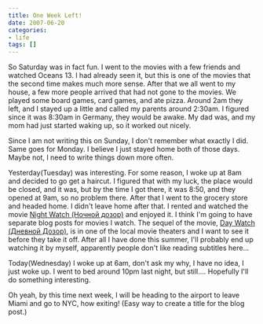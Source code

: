 ```yaml
---
title: One Week Left!
date: 2007-06-20
categories:
- life
tags: []
---
```

So Saturday was in fact fun. I went to the movies with a few friends and watched Oceans 13. I had already seen it, but this is one of the movies that the second time makes much more sense. After that we all went to my house, a few more people arrived that had not gone to the movies. We played some board games, card games, and ate pizza. Around 2am they left, and I stayed up a little and called my parents around 2:30am. I figured since it was 8:30am in Germany, they would be awake. My dad was, and my mom had just started waking up, so it worked out nicely.

Since I am not writing this on Sunday, I don't remember what exactly I did. Same goes for Monday. I believe I just stayed home both of those days. Maybe not, I need to write things down more often.

Yesterday(Tuesday) was interesting. For some reason, I woke up at 8am and decided to go get a haircut. I figured that with my luck, the place would be closed, and it was, but by the time I got there, it was 8:50, and they opened at 9am, so no problem there. After that I went to the grocery store and headed home. I didn't leave home after that. I rented and watched the movie <a href="http://imdb.com/title/tt0403358/">Night Watch (Ночной дозор)</a> and enjoyed it. I think I'm going to have separate blog posts for movies I watch. The sequel of the movie, <a href="http://imdb.com/title/tt0409904/">Day Watch (Дневной Дозор)</a>, is in one of the local movie theaters and I want to see it before they take it off. After all I have done this summer, I'll probably end up watching it by myself, apparently people don't like reading subtitles here...

Today(Wednesday) I woke up at 6am, don't ask my why, I have no idea, I just woke up. I went to bed around 10pm last night, but still.... Hopefully I'll do something interesting.

Oh yeah, by this time next week, I will be heading to the airport to leave Miami and go to NYC, how exiting! (Easy way to create a title for the blog post.)
